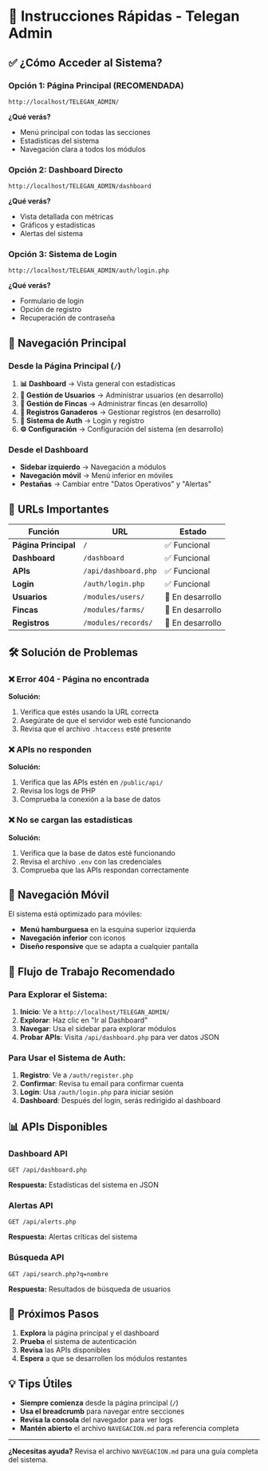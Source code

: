 # 🚀 Instrucciones Rápidas - Telegan Admin

## ✅ ¿Cómo Acceder al Sistema?

### Opción 1: Página Principal (RECOMENDADA)
```
http://localhost/TELEGAN_ADMIN/
```
**¿Qué verás?**
- Menú principal con todas las secciones
- Estadísticas del sistema
- Navegación clara a todos los módulos

### Opción 2: Dashboard Directo
```
http://localhost/TELEGAN_ADMIN/dashboard
```
**¿Qué verás?**
- Vista detallada con métricas
- Gráficos y estadísticas
- Alertas del sistema

### Opción 3: Sistema de Login
```
http://localhost/TELEGAN_ADMIN/auth/login.php
```
**¿Qué verás?**
- Formulario de login
- Opción de registro
- Recuperación de contraseña

## 🧭 Navegación Principal

### Desde la Página Principal (`/`)
1. **📊 Dashboard** → Vista general con estadísticas
2. **👥 Gestión de Usuarios** → Administrar usuarios (en desarrollo)
3. **🏡 Gestión de Fincas** → Administrar fincas (en desarrollo)
4. **🐄 Registros Ganaderos** → Gestionar registros (en desarrollo)
5. **🔐 Sistema de Auth** → Login y registro
6. **⚙️ Configuración** → Configuración del sistema (en desarrollo)

### Desde el Dashboard
- **Sidebar izquierdo** → Navegación a módulos
- **Navegación móvil** → Menú inferior en móviles
- **Pestañas** → Cambiar entre "Datos Operativos" y "Alertas"

## 🔗 URLs Importantes

| Función | URL | Estado |
|---------|-----|--------|
| **Página Principal** | `/` | ✅ Funcional |
| **Dashboard** | `/dashboard` | ✅ Funcional |
| **APIs** | `/api/dashboard.php` | ✅ Funcional |
| **Login** | `/auth/login.php` | ✅ Funcional |
| **Usuarios** | `/modules/users/` | 🚧 En desarrollo |
| **Fincas** | `/modules/farms/` | 🚧 En desarrollo |
| **Registros** | `/modules/records/` | 🚧 En desarrollo |

## 🛠️ Solución de Problemas

### ❌ Error 404 - Página no encontrada
**Solución:**
1. Verifica que estés usando la URL correcta
2. Asegúrate de que el servidor web esté funcionando
3. Revisa que el archivo `.htaccess` esté presente

### ❌ APIs no responden
**Solución:**
1. Verifica que las APIs estén en `/public/api/`
2. Revisa los logs de PHP
3. Comprueba la conexión a la base de datos

### ❌ No se cargan las estadísticas
**Solución:**
1. Verifica que la base de datos esté funcionando
2. Revisa el archivo `.env` con las credenciales
3. Comprueba que las APIs respondan correctamente

## 📱 Navegación Móvil

El sistema está optimizado para móviles:
- **Menú hamburguesa** en la esquina superior izquierda
- **Navegación inferior** con iconos
- **Diseño responsive** que se adapta a cualquier pantalla

## 🔄 Flujo de Trabajo Recomendado

### Para Explorar el Sistema:
1. **Inicio**: Ve a `http://localhost/TELEGAN_ADMIN/`
2. **Explorar**: Haz clic en "Ir al Dashboard"
3. **Navegar**: Usa el sidebar para explorar módulos
4. **Probar APIs**: Visita `/api/dashboard.php` para ver datos JSON

### Para Usar el Sistema de Auth:
1. **Registro**: Ve a `/auth/register.php`
2. **Confirmar**: Revisa tu email para confirmar cuenta
3. **Login**: Usa `/auth/login.php` para iniciar sesión
4. **Dashboard**: Después del login, serás redirigido al dashboard

## 📊 APIs Disponibles

### Dashboard API
```
GET /api/dashboard.php
```
**Respuesta:** Estadísticas del sistema en JSON

### Alertas API
```
GET /api/alerts.php
```
**Respuesta:** Alertas críticas del sistema

### Búsqueda API
```
GET /api/search.php?q=nombre
```
**Respuesta:** Resultados de búsqueda de usuarios

## 🎯 Próximos Pasos

1. **Explora** la página principal y el dashboard
2. **Prueba** el sistema de autenticación
3. **Revisa** las APIs disponibles
4. **Espera** a que se desarrollen los módulos restantes

## 💡 Tips Útiles

- **Siempre comienza** desde la página principal (`/`)
- **Usa el breadcrumb** para navegar entre secciones
- **Revisa la consola** del navegador para ver logs
- **Mantén abierto** el archivo `NAVEGACION.md` para referencia completa

---

**¿Necesitas ayuda?** Revisa el archivo `NAVEGACION.md` para una guía completa del sistema.
